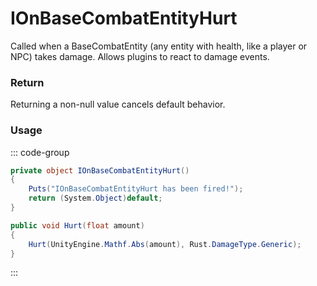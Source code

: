 <Badge type="danger" text="Carbon Compatible"/><Badge type="warning" text="Oxide Compatible"/>
# IOnBaseCombatEntityHurt
Called when a BaseCombatEntity (any entity with health, like a player or NPC) takes damage. Allows plugins to react to damage events.
### Return
Returning a non-null value cancels default behavior.

### Usage
::: code-group
```csharp [Example]
private object IOnBaseCombatEntityHurt()
{
	Puts("IOnBaseCombatEntityHurt has been fired!");
	return (System.Object)default;
}
```
```csharp [Source — Assembly-CSharp @ BaseCombatEntity]
public void Hurt(float amount)
{
	Hurt(UnityEngine.Mathf.Abs(amount), Rust.DamageType.Generic);
}

```
:::

